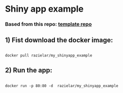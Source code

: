 # Shiny app example

### Based from this repo: [template repo](https://github.com/bjoernbos/linear_model_selection)


## 1) Fist download the docker image:

```{r}

docker pull razielar/my_shinyapp_example     

```

## 2) Run the app:

```{r}

docker run -p 80:80 -d  razielar/my_shinyapp_example     

```
